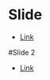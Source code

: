 # Slide
 
- [Link](https://docs.google.com/presentation/d/1LSBdvlhEzqMdTDWZVUzWHafcER759dkmCn4bdTV4TeM/edit?usp=sharing)

#Slide 2
- [Link](https://docs.google.com/presentation/d/1SXGO8Pqfj6OABBe4XopGquoKun-sLMmVQDlFA7y7Prs/edit?usp=sharing)
